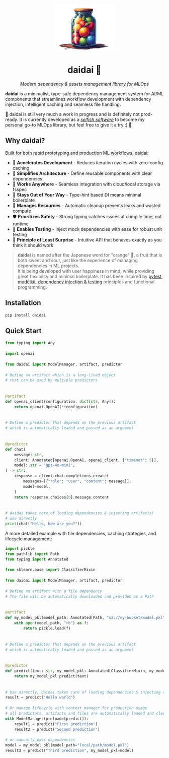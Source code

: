 <p align="center">
    <img src="https://raw.githubusercontent.com/antoinejeannot/daidai/assets/logo.svg" alt="daidai logo" width="200px">
</p>
<h1 align="center"> daidai 🍊</h1>
<p align="center">
  <em>Modern dependency & assets management library for MLOps</em>
</p>


**daidai** is a minimalist, type-safe dependency management system for AI/ML components that streamlines workflow development with dependency injection, intelligent caching and seamless file handling.

🚧 daidai is still very much a work in progress and is definitely not prod-ready. It is currently developed as a _[selfish software](https://every.to/source-code/selfish-software)_ to become my personal go-to MLOps library, but feel free to give it a try :) 🚧

## Why daidai?

Built for both rapid prototyping and production ML workflows, daidai:

- 🚀 **Accelerates Development** - Reduces iteration cycles with zero-config caching
- 🧩 **Simplifies Architecture** - Define reusable components with clear dependencies
- 🔌 **Works Anywhere** - Seamless integration with cloud/local storage via fsspec
- 🧠 **Stays Out of Your Way** - Type-hint based DI means minimal boilerplate
- 🧹 **Manages Resources** - Automatic cleanup prevents leaks and wasted compute
- 🛡️ **Prioritizes Safety** - Strong typing catches issues at compile time, not runtime
- 🧪 **Enables Testing** - Inject mock dependencies with ease for robust unit testing
- 🎯 **Principle of Least Surprise** - Intuitive API that behaves exactly as you think it should work

> **daidai** is named after the Japanese word for "orange" 🍊, a fruit that is both sweet and sour, just like the experience of managing dependencies in ML projects. <br/>It is being developed with user happiness in mind, while providing great flexibility and minimal boilerplate. It has been inspired by [pytest](https://github.com/pytest-dev/pytest), [modelkit](https://github.com/Cornerstone-OnDemand/modelkit), [dependency injection & testing](https://antoinejeannot.github.io/nuggets/dependency_injection_and_testing.html) principles and functional programming.

## Installation

```bash
pip install daidai
```

## Quick Start

```python
from typing import Any

import openai

from daidai import ModelManager, artifact, predictor

# Define an artifact which is a long-lived object
# that can be used by multiple predictors


@artifact
def openai_client(configuration: dict[str, Any]):
    return openai.OpenAI(**configuration)


# Define a predictor that depends on the previous artifact
# which is automatically loaded and passed as an argument


@predictor
def chat(
    message: str,
    client: Annotated[openai.OpenAI, openai_client, {"timeout": 5}],
    model: str = "gpt-4o-mini",
) -> str:
    response = client.chat.completions.create(
        messages=[{"role": "user", "content": message}],
        model=model,
    )
    return response.choices[0].message.content


# daidai takes care of loading dependencies & injecting artifacts!
# use directly
print(chat("Hello, how are you?"))

```

A more detailed example with file dependencies, caching strategies, and lifecycle management:

```python
import pickle
from pathlib import Path
from typing import Annotated

from sklearn.base import ClassifierMixin

from daidai import ModelManager, artifact, predictor

# Define an artifact with a file dependency
# The file will be automatically downloaded and provided as a Path


@artifact
def my_model_pkl(model_path: Annotated[Path, "s3://my-bucket/model.pkl"]):
    with open(model_path, "rb") as f:
        return pickle.load(f)


# Define a predictor that depends on the previous artifact
# which is automatically loaded and passed as an argument


@predictor
def predict(text: str, my_model_pkl: Annotated[ClassifierMixin, my_model_pkl]):
    return my_model_pkl.predict(text)


# Use directly, daidai takes care of loading dependencies & injecting artifacts!
result = predict("Hello world")

# Or manage lifecycle with context manager for production usage
# all predictors, artifacts and files are automatically loaded and cleaned up
with ModelManager(preload=[predict]):
    result1 = predict("First prediction")
    result2 = predict("Second prediction")

# or manually pass dependencies
model = my_model_pkl(model_path="local/path/model.pkl")
result3 = predict("Third prediction", my_model_pkl=model)
```

<!--

## Core Concepts

### Components

#### Artifacts

Long-lived objects (models, embeddings, tokenizers) that are:

- Computed once and cached
- Automatically cleaned up when no longer needed
- Can have file dependencies and other artifacts as dependencies

#### Predictors

Functions that:

- Use artifacts as dependencies
- Are not cached themselves
- Can be called repeatedly with different inputs

### File Dependencies

Support for multiple file sources and caching strategies:

```python
@artifact
def load_embeddings(
    # Load from S3, keep on disk permanently
    embeddings: Annotated[
        Path,
        "s3://bucket/embeddings.npy",
        {"strategy": "on_disk"}
    ],
    # Load text file into memory as string
    vocab: Annotated[
        str,
        "gs://bucket/vocab.txt",
        {"strategy": "in_memory"}
    ]
):
    return {"embeddings": np.load(embeddings), "vocab": vocab.split()}
```

Available strategies:

- `on_disk` - Download and keep locally
- `on_disk_temporary` - Download temporarily
- `in_memory` - Load file contents into RAM
- `in_memory_stream` - Stream file contents via a generator

### Dependency Resolution

Components can depend on each other with clean syntax:

```python
@artifact
def tokenizer(vocab_file: Annotated[Path, "s3://bucket/vocab.txt"]):
    return Tokenizer.from_file(vocab_file)

@artifact
def embeddings(
    embedding_file: Annotated[Path, "s3://bucket/embeddings.npy"],
    tokenizer=tokenizer  # Automatically resolved
):
    # tokenizer is automatically loaded
    return Embeddings(embedding_file, tokenizer)

@predictor
def embed_text(
    text: str,
    embeddings=embeddings  # Automatically resolved
):
    return embeddings.embed(text)
```

### Namespace Management

```python
# Load components in different namespaces
with ModelManager([model_a], namespace="prod"):
    with ModelManager([model_b], namespace="staging"):
        # Use both without conflicts
        prod_result = predict_a("test")
        staging_result = predict_b("test")
```

## Advanced Usage

### Custom Configuration

```python
# Override default parameters
result = predict("input", model=load_model(model_path="local/path/model.pkl"))

# Or with ModelManager
with ModelManager({load_model: {"model_path": "local/path/model.pkl"}}):
    result = predict("input")  # Uses custom model path
```

### Generator-based Cleanup

```python
@artifact
def database_connection(url: str):
    conn = create_connection(url)
    try:
        yield conn  # Return the connection
    finally:
        conn.close()  # Automatically called during cleanup
```

## Contributing

Contributions welcome! See [CONTRIBUTING.md](https://github.com/daidai-project/daidai/blob/main/CONTRIBUTING.md).

## License

MIT -->
